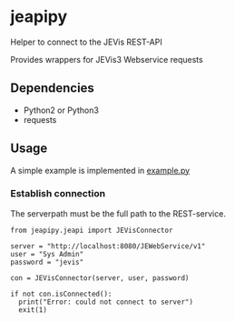# jeapipy
Helper to connect to the JEVis REST-API

Provides wrappers for JEVis3 Webservice requests

## Dependencies
- Python2 or Python3
- requests

## Usage
A simple example is implemented in [example.py]( example.py )

### Establish connection

The serverpath must be the full path to the REST-service.

```
from jeapipy.jeapi import JEVisConnector

server = "http://localhost:8080/JEWebService/v1"
user = "Sys Admin"
password = "jevis"

con = JEVisConnector(server, user, password)

if not con.isConnected():
  print("Error: could not connect to server")
  exit(1)
```
